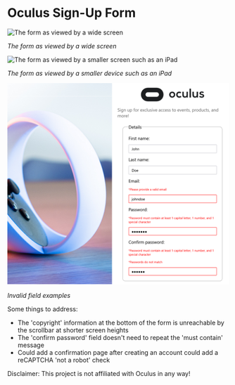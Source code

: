 # Oculus Sign-Up Form

<img src="./images/sample1.png" alt="The form as viewed by a wide screen" width="700">

<em>The form as viewed by a wide screen</em>

<img src="./images/sample2.png" ALT="The form as viewed by a smaller screen such as an iPad" width="700">

<em>The form as viewed by a smaller device such as an iPad</em>

<img src="./images/sample3.png" alt="invalid field examples" width="700">

<em>Invalid field examples</em>

Some things to address:
- The 'copyright' information at the bottom of the form is unreachable by the scrollbar at shorter screen heights
- The 'confirm password' field doesn't need to repeat the 'must contain' message
- Could add a confirmation page after creating an account
could add a reCAPTCHA 'not a robot' check 

Disclaimer: This project is not affiliated with Oculus in any way!
